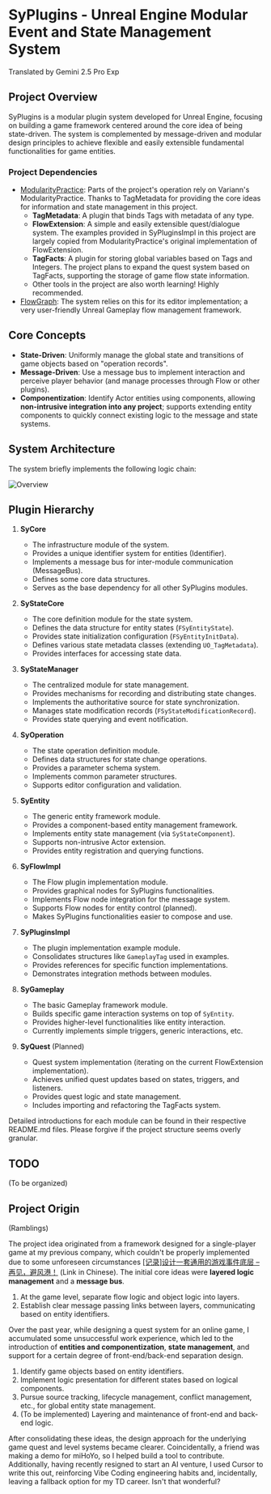 # SyPlugins - Unreal Engine Modular Event and State Management System

Translated by Gemini 2.5 Pro Exp

## Project Overview
SyPlugins is a modular plugin system developed for Unreal Engine, focusing on building a game framework centered around the core idea of being state-driven. The system is complemented by message-driven and modular design principles to achieve flexible and easily extensible fundamental functionalities for game entities.


### Project Dependencies

- [ModularityPractice](https://github.com/Variann/ModularityPractice): Parts of the project's operation rely on Variann's ModularityPractice. Thanks to TagMetadata for providing the core ideas for information and state management in this project.
   - **TagMetadata**: A plugin that binds Tags with metadata of any type.
   - **FlowExtension**: A simple and easily extensible quest/dialogue system. The examples provided in SyPluginsImpl in this project are largely copied from ModularityPractice's original implementation of FlowExtension.
   - **TagFacts**: A plugin for storing global variables based on Tags and Integers. The project plans to expand the quest system based on TagFacts, supporting the storage of game flow state information.
   - Other tools in the project are also worth learning! Highly recommended.
- [FlowGraph](https://github.com/MothCocoon/FlowGraph): The system relies on this for its editor implementation; a very user-friendly Unreal Gameplay flow management framework.




## Core Concepts
- **State-Driven**: Uniformly manage the global state and transitions of game objects based on "operation records".
- **Message-Driven**: Use a message bus to implement interaction and perceive player behavior (and manage processes through Flow or other plugins).
- **Componentization**: Identify Actor entities using components, allowing **non-intrusive integration into any project**; supports extending entity components to quickly connect existing logic to the message and state systems.

## System Architecture

The system briefly implements the following logic chain:

![Overview](Docs/Images/Overview.png)


## Plugin Hierarchy
1.  **SyCore**
    - The infrastructure module of the system.
    - Provides a unique identifier system for entities (Identifier).
    - Implements a message bus for inter-module communication (MessageBus).
    - Defines some core data structures.
    - Serves as the base dependency for all other SyPlugins modules.

2.  **SyStateCore**
    - The core definition module for the state system.
    - Defines the data structure for entity states (`FSyEntityState`).
    - Provides state initialization configuration (`FSyEntityInitData`).
    - Defines various state metadata classes (extending `UO_TagMetadata`).
    - Provides interfaces for accessing state data.

3.  **SyStateManager**
    - The centralized module for state management.
    - Provides mechanisms for recording and distributing state changes.
    - Implements the authoritative source for state synchronization.
    - Manages state modification records (`FSyStateModificationRecord`).
    - Provides state querying and event notification.

4.  **SyOperation**
    - The state operation definition module.
    - Defines data structures for state change operations.
    - Provides a parameter schema system.
    - Implements common parameter structures.
    - Supports editor configuration and validation.

5.  **SyEntity**
    - The generic entity framework module.
    - Provides a component-based entity management framework.
    - Implements entity state management (via `SyStateComponent`).
    - Supports non-intrusive Actor extension.
    - Provides entity registration and querying functions.

6.  **SyFlowImpl**
    - The Flow plugin implementation module.
    - Provides graphical nodes for SyPlugins functionalities.
    - Implements Flow node integration for the message system.
    - Supports Flow nodes for entity control (planned).
    - Makes SyPlugins functionalities easier to compose and use.

7.  **SyPluginsImpl**
    - The plugin implementation example module.
    - Consolidates structures like `GameplayTag` used in examples.
    - Provides references for specific function implementations.
    - Demonstrates integration methods between modules.

8.  **SyGameplay**
    - The basic Gameplay framework module.
    - Builds specific game interaction systems on top of `SyEntity`.
    - Provides higher-level functionalities like entity interaction.
    - Currently implements simple triggers, generic interactions, etc.

9.  **SyQuest** (Planned)
    - Quest system implementation (iterating on the current FlowExtension implementation).
    - Achieves unified quest updates based on states, triggers, and listeners.
    - Provides quest logic and state management.
    - Includes importing and refactoring the TagFacts system.

Detailed introductions for each module can be found in their respective README.md files. Please forgive if the project structure seems overly granular.


## TODO

(To be organized)


## Project Origin

(Ramblings)



The project idea originated from a framework designed for a single-player game at my previous company, which couldn't be properly implemented due to some unforeseen circumstances [[记录]设计一套通用的游戏事件底层 – 再见，避风港！](http://blog.cyasylum.top/index.php/2024/03/31/%e8%ae%b0%e5%bd%95%e8%ae%be%e8%ae%a1%e4%b8%80%e5%a5%97%e9%80%9a%e7%94%a8%e7%9a%84%e6%b8%b8%e6%88%8f%e4%ba%8b%e4%bb%b6%e5%ba%95%e5%b1%82/) (Link in Chinese). The initial core ideas were **layered logic management** and a **message bus**.

1.  At the game level, separate flow logic and object logic into layers.
2.  Establish clear message passing links between layers, communicating based on entity identifiers.

Over the past year, while designing a quest system for an online game, I accumulated some unsuccessful work experience, which led to the introduction of **entities and componentization**, **state management**, and support for a certain degree of front-end/back-end separation design.

1.  Identify game objects based on entity identifiers.
2.  Implement logic presentation for different states based on logical components.
3.  Pursue source tracking, lifecycle management, conflict management, etc., for global entity state management.
4.  (To be implemented) Layering and maintenance of front-end and back-end logic.

After consolidating these ideas, the design approach for the underlying game quest and level systems became clearer. Coincidentally, a friend was making a demo for miHoYo, so I helped build a tool to contribute. Additionally, having recently resigned to start an AI venture, I used Cursor to write this out, reinforcing Vibe Coding engineering habits and, incidentally, leaving a fallback option for my TD career. Isn't that wonderful? 